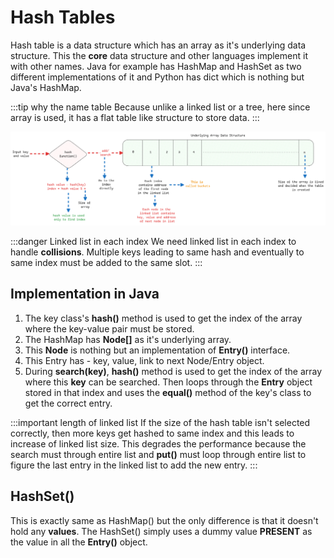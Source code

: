 # Hash Tables

Hash table is a data structure which has an array as it's underlying data structure.
This the **core** data structure and other languages implement it with other names.
Java for example has HashMap and HashSet as two different implementations of it
and Python has dict which is nothing but Java's HashMap.

:::tip why the name table
Because unlike a linked list or a tree, here since array is used,
it has a flat table like structure to store data.
:::

![hash-tables](../../static/img/hash-table.excalidraw.png)

:::danger Linked list in each index
We need linked list in each index to handle **collisions**.
Multiple keys leading to same hash and eventually to same index must be added to the same slot.
:::

## Implementation in Java

1. The key class's **hash()** method is used to get the index of the array where the key-value pair must be stored.
2. The HashMap has **Node[]** as it's underlying array.
3. This **Node** is nothing but an implementation of **Entry()** interface.
4. This Entry has - key, value, link to next Node/Entry object.
5. During **search(key)**, **hash()** method is used to get the index of the array where this **key** can be searched.
   Then loops through the **Entry** object stored in that index and
   uses the **equal()** method of the key's class to get the correct entry.

:::important length of linked list
If the size of the hash table isn't selected correctly,
then more keys get hashed to same index and this leads to increase of linked list size.
This degrades the performance because the search must through entire list
and **put()** must loop through entire list to figure the last entry in the linked list to add the new entry.
:::

## HashSet()

This is exactly same as HashMap() but the only difference is that it doesn't hold any **values**.
The HashSet() simply uses a dummy value **PRESENT** as the value in all the **Entry()** object.
